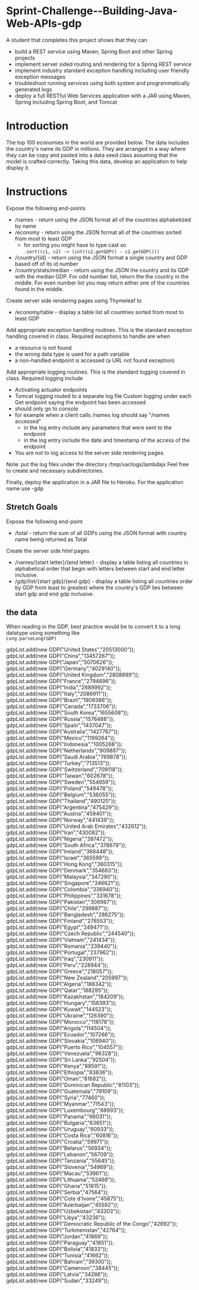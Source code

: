 # Sprint-Challenge--Building-Java-Web-APIs-gdp

A student that completes this project shows that they can
* build a REST service using Maven, Spring Boot and other Spring projects
* implement server sided routing and rendering for a Spring REST service
* implement industry standard exception handling including user friendly exception messages
* troubleshoot running services using both system and programmatically generated logs
* deploy a full RESTful Web Services application with a JAR using Maven, Spring including Spring Boot, and Tomcat


# Introduction


The top 100 economies in the world are provided below. The data includes the country's name its GDP in millions. They are arranged in a way where they can be copy and pasted into a data seed class assuming that the model is crafted correctly. Taking this data, develop an application to help display it.


# Instructions


Expose the following end-points
* /names - return using the JSON format all of the countries alphabetized by name
* /economy - return using the JSON format all of the countries sorted from most to least GDP  
  * for sorting you might have to type cast so    
  ```.sort((c1, c2) -> (int)(c2.getGDP() - c2.getGDP()))``` 
* /country/{id} - return using the JSON format a single country and GDP based off of its id number
* /country/stats/median - return using the JSON the country and its GDP with the median GDP. For odd number list, return the the country in the middle. For even number list you may return either one of the countries found in the middle.

Create server side rendering pages using Thymeleaf to
* /economy/table - display a table list all countries sorted from most to least GDP

Add appropriate exception handling routines. This is the standard exception handling covered in class. Required exceptions to handle are when
* a resource is not found
* the wrong data type is used for a path variable
* a non-handled endpoint is accessed (a URL not found exception)

Add appropriate logging routines. This is the standard logging covered in class. Required logging include
* Activating actuator endpoints
* Tomcat logging routed to a separate log file
Custom logging under each Get endpoint saying the endpoint has been accessed
* should only go to console
* for example when a client calls /names log should say "/names accessed"
  * in the log entry include any parameters that were sent to the endpoint
  * in the log entry include the date and timestamp of the access of the endpoint
* You are not to log access to the server side rendering pages.

Note: put the log files under the directory /tmp/var/logs/lambdajx Feel free to create and necessary subdirectories.

Finally, deploy the application in a JAR file to Heroku. For the application name use <GitHub username>-gdp

## Stretch Goals  

Expose the following end-point  
* /total - return the sum of all GDPs using the JSON format with country name being returned as Total

Create the server side html pages 
* /names/{start letter}/{end letter} - display a table listing all countries in alphabetical order that begin with letters between start and end letter inclusive.
* /gdp/list/{start gdp}/{end gdp} - display a table listing all countries order by GDP from least to greatest where the country's GDP lies between start gdp and end gdp inclusive.


## the data

When reading in the GDP, best practice would be to convert it to a long datatype using something like  
```Long.parseLong(GDP)```

gdpList.add(new GDP("United States","20513000"));  
gdpList.add(new GDP("China","13457267"));  
gdpList.add(new GDP("Japan","5070626"));  
gdpList.add(new GDP("Germany","4029140"));  
gdpList.add(new GDP("United Kingdom","2808899"));  
gdpList.add(new GDP("France","2794696"));  
gdpList.add(new GDP("India","2689992"));  
gdpList.add(new GDP("Italy","2086911"));  
gdpList.add(new GDP("Brazil","1909386"));  
gdpList.add(new GDP("Canada","1733706"));  
gdpList.add(new GDP("South Korea","1655608"));  
gdpList.add(new GDP("Russia","1576488"));  
gdpList.add(new GDP("Spain","1437047"));  
gdpList.add(new GDP("Australia","1427767"));  
gdpList.add(new GDP("Mexico","1199264"));  
gdpList.add(new GDP("Indonesia","1005268"));  
gdpList.add(new GDP("Netherlands","909887"));  
gdpList.add(new GDP("Saudi Arabia","769878"));  
gdpList.add(new GDP("Turkey","713513"));  
gdpList.add(new GDP("Switzerland","709118"));  
gdpList.add(new GDP("Taiwan","602678"));  
gdpList.add(new GDP("Sweden","554659"));  
gdpList.add(new GDP("Poland","549478"));  
gdpList.add(new GDP("Belgium","536055"));  
gdpList.add(new GDP("Thailand","490120"));  
gdpList.add(new GDP("Argentina","475429"));  
gdpList.add(new GDP("Austria","459401"));  
gdpList.add(new GDP("Norway","441439"));  
gdpList.add(new GDP("United Arab Emirates","432612"));  
gdpList.add(new GDP("Iran","430082"));  
gdpList.add(new GDP("Nigeria","397472"));  
gdpList.add(new GDP("South Africa","376679"));  
gdpList.add(new GDP("Ireland","366448"));  
gdpList.add(new GDP("Israel","365599"));  
gdpList.add(new GDP("Hong Kong","360315"));  
gdpList.add(new GDP("Denmark","354683"));  
gdpList.add(new GDP("Malaysia","347290"));  
gdpList.add(new GDP("Singapore","346621"));  
gdpList.add(new GDP("Colombia","336940"));  
gdpList.add(new GDP("Philippines","331678"));  
gdpList.add(new GDP("Pakistan","306987"));  
gdpList.add(new GDP("Chile","299887"));  
gdpList.add(new GDP("Bangladesh","286275"));  
gdpList.add(new GDP("Finland","276553"));  
gdpList.add(new GDP("Egypt","249471"));  
gdpList.add(new GDP("Czech Republic","244540"));  
gdpList.add(new GDP("Vietnam","241434"));  
gdpList.add(new GDP("Romania","239440"));  
gdpList.add(new GDP("Portugal","237962"));  
gdpList.add(new GDP("Iraq","230911"));  
gdpList.add(new GDP("Peru","228944"));  
gdpList.add(new GDP("Greece","218057"));  
gdpList.add(new GDP("New Zealand","205997"));  
gdpList.add(new GDP("Algeria","188342"));  
gdpList.add(new GDP("Qatar","188295"));  
gdpList.add(new GDP("Kazakhstan","184209"));  
gdpList.add(new GDP("Hungary","156393"));  
gdpList.add(new GDP("Kuwait","144523"));  
gdpList.add(new GDP("Ukraine","126390"));  
gdpList.add(new GDP("Morocco","118178"));  
gdpList.add(new GDP("Angola","114504"));  
gdpList.add(new GDP("Ecuador","107266"));  
gdpList.add(new GDP("Slovakia","106940"));  
gdpList.add(new GDP("Puerto Rico","104557"));  
gdpList.add(new GDP("Venezuela","96328"));  
gdpList.add(new GDP("Sri Lanka","92504"));  
gdpList.add(new GDP("Kenya","89591"));  
gdpList.add(new GDP("Ethiopia","83836"));  
gdpList.add(new GDP("Oman","81682"));  
gdpList.add(new GDP("Dominican Republic","81103"));  
gdpList.add(new GDP("Guatemala","79109"));  
gdpList.add(new GDP("Syria","77460"));  
gdpList.add(new GDP("Myanmar","71543"));  
gdpList.add(new GDP("Luxembourg","68993"));  
gdpList.add(new GDP("Panama","66031"));  
gdpList.add(new GDP("Bulgaria","63651"));  
gdpList.add(new GDP("Uruguay","60933"));  
gdpList.add(new GDP("Costa Rica","60816"));  
gdpList.add(new GDP("Croatia","59971"));  
gdpList.add(new GDP("Belarus","56934"));  
gdpList.add(new GDP("Lebanon","56709"));  
gdpList.add(new GDP("Tanzania","55645"));  
gdpList.add(new GDP("Slovenia","54969"));  
gdpList.add(new GDP("Macau","53961"));  
gdpList.add(new GDP("Lithuania","52468"));  
gdpList.add(new GDP("Ghana","51815"));  
gdpList.add(new GDP("Serbia","47564"));  
gdpList.add(new GDP("Cote d'Ivoire","45875"));  
gdpList.add(new GDP("Azerbaijan","45592"));  
gdpList.add(new GDP("Uzbekistan","43303"));  
gdpList.add(new GDP("Libya","43236"));  
gdpList.add(new GDP("Democratic Republic of the Congo","42692"));  
gdpList.add(new GDP("Turkmenistan","42764"));  
gdpList.add(new GDP("Jordan","41869"));  
gdpList.add(new GDP("Paraguay","41851"));  
gdpList.add(new GDP("Bolivia","41833"));  
gdpList.add(new GDP("Tunisia","41662"));  
gdpList.add(new GDP("Bahrain","39300"));  
gdpList.add(new GDP("Cameroon","38445"));  
gdpList.add(new GDP("Latvia","34286"));  
gdpList.add(new GDP("Sudan","33249"));  
